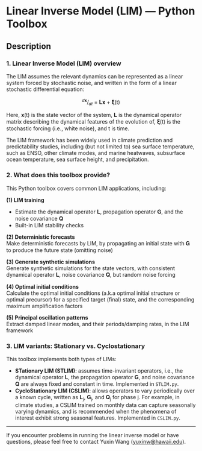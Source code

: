 # Linear Inverse Model (LIM) — Python Toolbox

## Description

### 1. Linear Inverse Model (LIM) overview
The LIM assumes the relevant dynamics can be represented as a linear system forced by stochastic noise, and written in the form of a linear stochastic differential equation:

<p align="center"><sup>𝑑𝐱</sup>/<sub>𝑑𝑡</sub> = 𝐋𝐱 + 𝛏(t)</p>

Here, 𝐱(t) is the state vector of the system, 𝐋 is the dynamical operator matrix describing the dynamical features of the evolution of, 𝛏(t) is the stochastic forcing (i.e., white noise), and t is time.  

The LIM framework has been widely used in climate prediction and predictability studies, including (but not limited to) sea surface temperature, such as ENSO, other climate modes, and marine heatwaves, subsurface ocean temperature, sea surface height, and precipitation.

### 2. What does this toolbox provide?
This Python toolbox covers common LIM applications, including:

**(1) LIM training**  
  - Estimate the dynamical operator 𝐋, propagation operator 𝐆, and the noise covariance 𝐐  
  - Built-in LIM stability checks
  
**(2) Deterministic forecasts**  
  Make deterministic forecasts by LIM, by propagating an initial state with 𝐆 to produce the future state (omitting noise)
  
**(3) Generate synthetic simulations**  
  Generate synthetic simulations for the state vectors, with consistent dynamical operator 𝐋, noise covariance 𝐐, but random noise forcing
  
**(4) Optimal initial conditions**  
  Calculate the optimal initial conditions (a.k.a optimal initial structure or optimal precursor) for a specified target (final) state, and the corresponding maximum amplification factors
  
**(5) Principal oscillation patterns**  
  Extract damped linear modes, and their periods/damping rates, in the LIM framework

### 3. LIM variants: Stationary vs. Cyclostationary

This toolbox implements both types of LIMs:

- **STationary LIM (STLIM)**: assumes time-invariant operators, i.e., the dynamical operator 𝐋, the propagation operator 𝐆, and noise covariance 𝐐 are always fixed and constant in time. Implemented in `STLIM.py`.
- **CycloStationary LIM (CSLIM)**: allows operators to vary periodically over a known cycle, written as 𝐋<sub>j</sub>, 𝐆<sub>j</sub>, and 𝐐<sub>j</sub> for phase j. For example, in climate studies, a CSLIM trained on monthly data can capture seasonally varying dynamics, and is recommended when the phenomena of interest exhibit strong seasonal features. Implemented in `CSLIM.py`.

---

If you encounter problems in running the linear inverse model or have questions, please feel free to contact Yuxin Wang (yuxinw@hawaii.edu).

